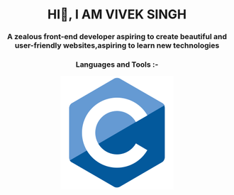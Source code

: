 <html>
  <head></head>
  <body>
    <h1 align="center"> HI👋, I AM VIVEK SINGH </h1>
    <h3 align="center"> A zealous front-end developer aspiring to create beautiful and user-friendly websites,aspiring to learn new technologies</h3>
    <h3 align="center"> Languages and Tools :- </h3>
    <p align="center">
      <a href="https://www.cprogramming.com/" target="_blank"><img src="https://raw.githubusercontent.com/devicons/devicon/master/icons/c/c-original.svg" alt=" C-LOGO "></a>
    </p>
  </body>
</html>
  


